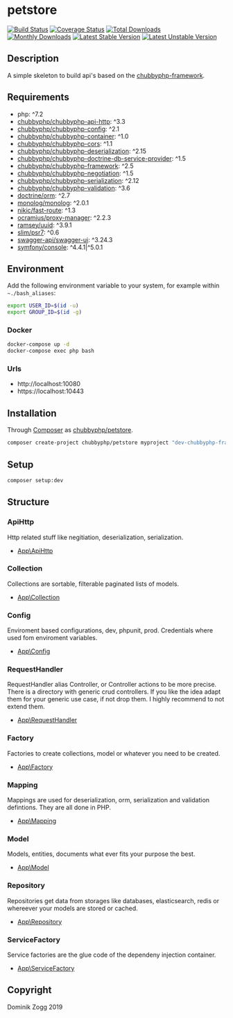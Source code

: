 # petstore

[![Build Status](https://api.travis-ci.org/chubbyphp/petstore.png?branch=chubbyphp-framework)](https://travis-ci.org/chubbyphp/petstore)
[![Coverage Status](https://coveralls.io/repos/github/chubbyphp/petstore/badge.svg?branch=chubbyphp-framework)](https://coveralls.io/github/chubbyphp/petstore?branch=chubbyphp-framework)
[![Total Downloads](https://poser.pugx.org/chubbyphp/petstore/downloads.png)](https://packagist.org/packages/chubbyphp/petstore)
[![Monthly Downloads](https://poser.pugx.org/chubbyphp/petstore/d/monthly)](https://packagist.org/packages/chubbyphp/petstore)
[![Latest Stable Version](https://poser.pugx.org/chubbyphp/petstore/v/stable.png)](https://packagist.org/packages/chubbyphp/petstore)
[![Latest Unstable Version](https://poser.pugx.org/chubbyphp/petstore/v/unstable)](https://packagist.org/packages/chubbyphp/petstore)

## Description

A simple skeleton to build api's based on the [chubbyphp-framework][1].

## Requirements

 * php: ^7.2
 * [chubbyphp/chubbyphp-api-http][3]: ^3.3
 * [chubbyphp/chubbyphp-config][4]: ^2.1
 * [chubbyphp/chubbyphp-container][5]: ^1.0
 * [chubbyphp/chubbyphp-cors][6]: ^1.1
 * [chubbyphp/chubbyphp-deserialization][7]: ^2.15
 * [chubbyphp/chubbyphp-doctrine-db-service-provider][8]: ^1.5
 * [chubbyphp/chubbyphp-framework][9]: ^2.5
 * [chubbyphp/chubbyphp-negotiation][10]: ^1.5
 * [chubbyphp/chubbyphp-serialization][11]: ^2.12
 * [chubbyphp/chubbyphp-validation][12]: ^3.6
 * [doctrine/orm][13]: ^2.7
 * [monolog/monolog][14]: ^2.0.1
 * [nikic/fast-route][15]: ^1.3
 * [ocramius/proxy-manager][16]: ^2.2.3
 * [ramsey/uuid][17]: ^3.9.1
 * [slim/psr7][18]: ^0.6
 * [swagger-api/swagger-ui][19]: ^3.24.3
 * [symfony/console][20]: ^4.4.1|^5.0.1

## Environment

Add the following environment variable to your system, for example within `~./bash_aliases`:

```sh
export USER_ID=$(id -u)
export GROUP_ID=$(id -g)
```

### Docker

```sh
docker-compose up -d
docker-compose exec php bash
```

### Urls

* http://localhost:10080
* https://localhost:10443

## Installation

Through [Composer](http://getcomposer.org) as [chubbyphp/petstore][40].

```bash
composer create-project chubbyphp/petstore myproject "dev-chubbyphp-framework"
```

## Setup

```sh
composer setup:dev
```

## Structure

### ApiHttp

Http related stuff like negitiation, deserialization, serialization.

 * [App\ApiHttp][50]

### Collection

Collections are sortable, filterable paginated lists of models.

 * [App\Collection][60]

### Config

Enviroment based configurations, dev, phpunit, prod. Credentials where used fom enviroment variables.

 * [App\Config][70]

### RequestHandler

RequestHandler alias Controller, or Controller actions to be more precise.
There is a directory with generic crud controllers. If you like the idea adapt them for your generic use case, if not drop them.
I highly recommend to not extend them.

 * [App\RequestHandler][80]

### Factory

Factories to create collections, model or whatever you need to be created.

 * [App\Factory][90]

### Mapping

Mappings are used for deserialization, orm, serialization and validation defintions. They are all done in PHP.

 * [App\Mapping][100]

### Model

Models, entities, documents what ever fits your purpose the best.

 * [App\Model][110]

### Repository

Repositories get data from storages like databases, elasticsearch, redis or whereever your models are stored or cached.

 * [App\Repository][120]

### ServiceFactory

Service factories are the glue code of the dependeny injection container.

 * [App\ServiceFactory][130]

## Copyright

Dominik Zogg 2019

[1]: https://github.com/chubbyphp/chubbyphp-framework

[3]: https://packagist.org/packages/chubbyphp/chubbyphp-api-http
[4]: https://packagist.org/packages/chubbyphp/chubbyphp-config
[5]: https://packagist.org/packages/chubbyphp/chubbyphp-container
[6]: https://packagist.org/packages/chubbyphp/chubbyphp-cors
[7]: https://packagist.org/packages/chubbyphp/chubbyphp-deserialization
[8]: https://packagist.org/packages/chubbyphp/chubbyphp-doctrine-db-service-provider
[9]: https://packagist.org/packages/chubbyphp/chubbyphp-framework
[10]: https://packagist.org/packages/chubbyphp/chubbyphp-negotiation
[11]: https://packagist.org/packages/chubbyphp/chubbyphp-serialization
[12]: https://packagist.org/packages/chubbyphp/chubbyphp-validation
[13]: https://packagist.org/packages/doctrine/orm
[14]: https://packagist.org/packages/monolog/monolog
[15]: https://packagist.org/packages/nikic/fast-route
[16]: https://packagist.org/packages/ocramius/proxy-manager
[17]: https://packagist.org/packages/ramsey/uuid
[18]: https://packagist.org/packages/slim/psr7
[19]: https://packagist.org/packages/swagger-api/swagger-ui
[20]: https://packagist.org/packages/symfony/console

[40]: https://packagist.org/packages/chubbyphp/petstore

[50]: app/ApiHttp/Factory

[60]: app/Collection

[70]: app/Config

[80]: app/RequestHandler

[90]: app/Factory

[100]: app/Mapping

[110]: app/Model

[120]: app/Repository

[130]: app/ServiceFactory
